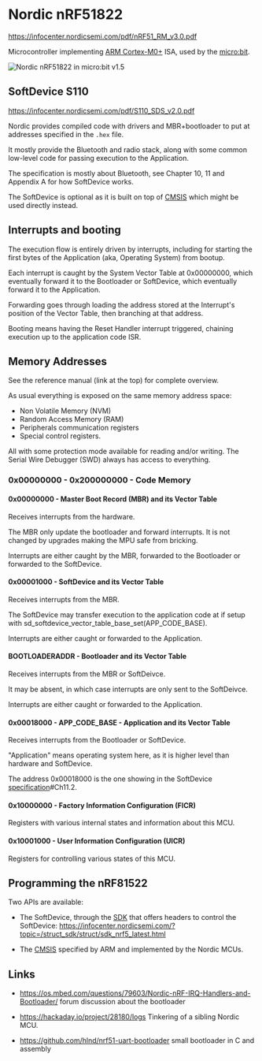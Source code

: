Nordic nRF51822
===============
<https://infocenter.nordicsemi.com/pdf/nRF51_RM_v3.0.pdf>

Microcontroller implementing [ARM Cortex-M0+](/arm-cortex-m0-plus/)
ISA, used by the [micro:bit](/arm-microbit-v1.5/).

![Nordic nRF51822 in micro:bit v1.5](/image/nordic-nrf51822.jpg)

SoftDevice S110
---------------
<https://infocenter.nordicsemi.com/pdf/S110_SDS_v2.0.pdf>

Nordic provides compiled code with drivers and MBR+bootloader to
put at addresses specified in the `.hex` file.

It mostly provide the Bluetooth and radio stack, along with some
common low-level code for passing execution to the Application.

The specification is mostly about Bluetooth, see Chapter 10, 11 and
Appendix A for how SoftDevice works.

The SoftDevice is optional as it is built on top of
[CMSIS](/arm-cortex-m0-plus/) which might be used directly
instead.

Interrupts and booting
----------------------
The execution flow is entirely driven by interrupts, including for
starting the first bytes of the Application (aka, Operating System)
from bootup.

Each interrupt is caught by the System Vector Table at 0x00000000,
which eventually forward it to the Bootloader or SoftDevice, which
eventually forward it to the Application.

Forwarding goes through loading the address stored at the Interrupt's
position of the Vector Table, then branching at that address.

Booting means having the Reset Handler interrupt triggered, chaining
execution up to the application code ISR.

Memory Addresses
----------------
See the reference manual (link at the top) for complete
overview.

As usual everything is exposed on the same memory address space:

* Non Volatile Memory (NVM)
* Random Access Memory (RAM)
* Peripherals communication registers
* Special control registers.

All with some protection mode available for reading and/or writing.
The Serial Wire Debugger (SWD) always has access to everything.

### 0x00000000 - 0x200000000 - Code Memory

#### 0x00000000 - Master Boot Record (MBR) and its Vector Table

Receives interrupts from the hardware.

The MBR only update the bootloader and forward interrupts. It is
not changed by upgrades making the MPU safe from bricking.

Interrupts are either caught by the MBR, forwarded to the Bootloader
or forwarded to the SoftDevice.

#### 0x00001000 - SoftDevice and its Vector Table

Receives interrupts from the MBR.

The SoftDevice may transfer execution to the application code at
if setup with sd_softdevice_vector_table_base_set(APP_CODE_BASE).

Interrupts are either caught or forwarded to the Application.

#### BOOTLOADERADDR - Bootloader and its Vector Table

Receives interrupts from the MBR or SoftDeivce.

It may be absent, in which case interrupts are only sent to the
SoftDeivce.

Interrupts are either caught or forwarded to the Application.

#### 0x00018000 - APP_CODE_BASE - Application and its Vector Table

Receives interrupts from the Bootloader or SoftDevice.

"Application" means operating system here, as it is higher level
than hardware and SoftDevice.

The address 0x00018000 is the one showing in the SoftDevice
[specification](/arm-nordic-nrf51822/S110_SDS_v2.0.pdf)#Ch11.2.

#### 0x10000000 - Factory Information Configuration (FICR)

Registers with various internal states and information about this MCU.

#### 0x10001000 - User Information Configuration (UICR)

Registers for controlling various states of this MCU.

Programming the nRF81522
------------------------
Two APIs are available:

* The SoftDevice, through the
  [SDK](https://developer.nordicsemi.com/nRF5_SDK/doc/) that offers
  headers to control the SoftDevice:
  <https://infocenter.nordicsemi.com/?topic=/struct_sdk/struct/sdk_nrf5_latest.html>

* The [CMSIS](https://developer.arm.com/documentation/dui0662/latest/)
  specified by ARM and implemented by the Nordic MCUs.

Links
-----
* <https://os.mbed.com/questions/79603/Nordic-nRF-IRQ-Handlers-and-Bootloader/>
  forum discussion about the bootloader

* <https://hackaday.io/project/28180/logs>
  Tinkering of a sibling Nordic MCU.

* <https://github.com/hlnd/nrf51-uart-bootloader> small bootloader
  in C and assembly

